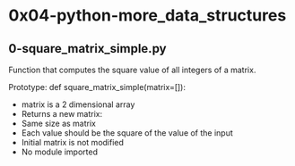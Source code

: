 # 0x04-python-more_data_structures


## 0-square_matrix_simple.py

Function that computes the square value of all integers of a matrix.

Prototype: def square_matrix_simple(matrix=[]):
* matrix is a 2 dimensional array
* Returns a new matrix:
 * Same size as matrix
 * Each value should be the square of the value of the input
* Initial matrix is not modified
* No module imported